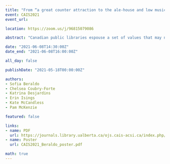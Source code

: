 ```yaml
---
title: "From “a great counter attraction to the ale-house and low music hall” to “the one place everybody goes”: the public library in The Globe and Mail, 1860-2016"
event: CAIS2021
event_url:

location: https://zoom.us/j/96815079086

abstract: "Canadian public libraries espouse a set of values that may not be congruent (e.g., preserving “high” culture vs providing access to inclusive collections). Tension or conflict can result when stakeholders emphasize different values, so it is crucial to attend to values in stakeholder accounts, including those in the mass media. This poster presents a) emerging findings from a study of the representation of public libraries in The Globe and Mail since 1860; and b) reflections on the research and research communication process as an innovative experiential learning opportunity for the interdisciplinary team of faculty, graduate, and undergraduate students."

date: "2021-06-08T14:30:00Z"
date_end: "2021-06-08T16:00:00Z"

all_day: false

publishDate: "2021-05-18T00:00:00Z"

authors:
- Sofia Beraldo
- Chelsea Coubry-Forte
- Katrina Desjardins
- Erin Isings
- Kate McCandless
- Pam McKenzie

featured: false

links:
- name: PDF
  url: https://journals.library.ualberta.ca/ojs.cais-acsi.ca/index.php/cais-asci/article/view/1194/1032
- name: Poster
  url: CAIS2021_Beraldo_poster.pdf

math: true
---
```

